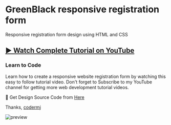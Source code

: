 # GreenBlack responsive registration form
Responsive registration form design using HTML and CSS
## [▶️ Watch Complete Tutorial on YouTube](https://youtu.be/Vk4ljr3fzVc)
### Learn to Code

Learn how to create a responsive website registration form by watching this easy to follow tutorial video. Don't forget to Subscribe to my YouTube channel for getting more web development tutorial videos.

🎁 Get Design Source Code from [Here](https://www.buymeacoffee.com/the.codermj/)

Thanks,
[codermj](https://www.youtube.com/@the.codermj/)

![preview](https://github.com/mjshofy/23-01-23-responsive-registration-form-greenblack/assets/76812554/9e9460d0-97c5-4985-86dc-8b4b83259283)
